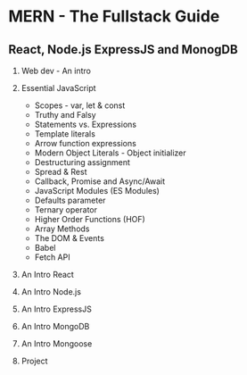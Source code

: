 # MERN - The Fullstack Guide

## React, Node.js ExpressJS and MonogDB

1. Web dev - An intro
2. Essential JavaScript
   - Scopes - var, let & const
   - Truthy and Falsy
   - Statements vs. Expressions
   - Template literals
   - Arrow function expressions
   - Modern Object Literals - Object initializer
   - Destructuring assignment
   - Spread & Rest
   - Callback, Promise and Async/Await
   - JavaScript Modules (ES Modules)
   - Defaults parameter
   - Ternary operator
   - Higher Order Functions (HOF)
   - Array Methods
   - The DOM & Events
   - Babel
   - Fetch API
  
3. An Intro React
4. An Intro Node.js
5. An Intro ExpressJS
6. An Intro MongoDB
7. An Intro Mongoose
8. Project


